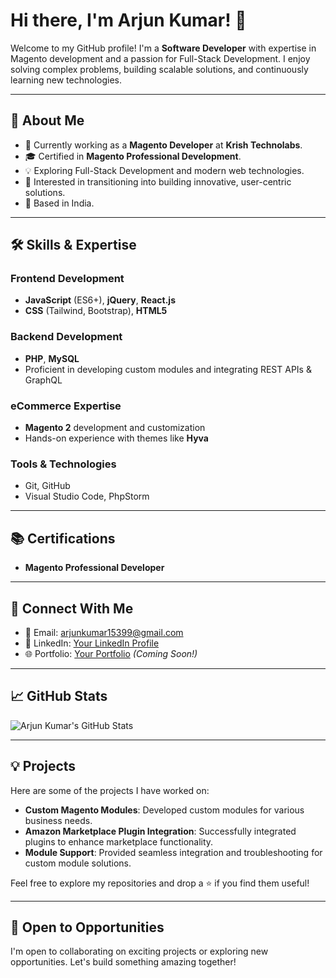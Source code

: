 # Hi there, I'm Arjun Kumar! 👋

Welcome to my GitHub profile! I'm a **Software Developer** with expertise in Magento development and a passion for Full-Stack Development. I enjoy solving complex problems, building scalable solutions, and continuously learning new technologies.

---

## 🚀 About Me

- 💼 Currently working as a **Magento Developer** at **Krish Technolabs**.
- 🎓 Certified in **Magento Professional Development**.
- 💡 Exploring Full-Stack Development and modern web technologies.
- 🌟 Interested in transitioning into building innovative, user-centric solutions.
- 📍 Based in India.

---

## 🛠️ Skills & Expertise

### **Frontend Development**
- **JavaScript** (ES6+), **jQuery**, **React.js**
- **CSS** (Tailwind, Bootstrap), **HTML5**

### **Backend Development**
- **PHP**, **MySQL**
- Proficient in developing custom modules and integrating REST APIs & GraphQL

### **eCommerce Expertise**
- **Magento 2** development and customization
- Hands-on experience with themes like **Hyva**

### **Tools & Technologies**
- Git, GitHub
- Visual Studio Code, PhpStorm

---

## 📚 Certifications
- **Magento Professional Developer**

---

## 🔗 Connect With Me

- 📧 Email: [arjunkumar15399@gmail.com](mailto:arjunkumar15399@gmail.com)
- 💼 LinkedIn: [Your LinkedIn Profile](www.linkedin.com/in/arjunakumar)
- 🌐 Portfolio: [Your Portfolio](#) *(Coming Soon!)*

---

## 📈 GitHub Stats

![Arjun Kumar's GitHub Stats](https://github-readme-stats.vercel.app/api?username=maurya-arjun&show_icons=true&theme=radical)

---

## 💡 Projects

Here are some of the projects I have worked on:

- **Custom Magento Modules**: Developed custom modules for various business needs.
- **Amazon Marketplace Plugin Integration**: Successfully integrated plugins to enhance marketplace functionality.
- **Module Support**: Provided seamless integration and troubleshooting for custom module solutions.

Feel free to explore my repositories and drop a ⭐ if you find them useful!

---

## 🤝 Open to Opportunities

I'm open to collaborating on exciting projects or exploring new opportunities. Let's build something amazing together!

